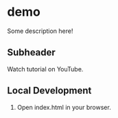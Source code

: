 # demo

Some description here!

## Subheader

Watch tutorial on YouTube.

## Local Development

1. Open index.html in your browser.
